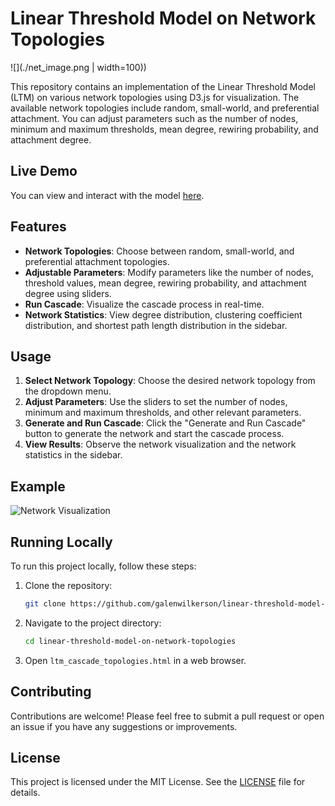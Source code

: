 # Linear Threshold Model on Network Topologies

![](./net_image.png  | width=100))

This repository contains an implementation of the Linear Threshold Model (LTM) on various network topologies using D3.js for visualization. The available network topologies include random, small-world, and preferential attachment. You can adjust parameters such as the number of nodes, minimum and maximum thresholds, mean degree, rewiring probability, and attachment degree.

## Live Demo

You can view and interact with the model [here](http://galenwilkerson.github.io/ltm_cascade_topologies.html).

## Features

- **Network Topologies**: Choose between random, small-world, and preferential attachment topologies.
- **Adjustable Parameters**: Modify parameters like the number of nodes, threshold values, mean degree, rewiring probability, and attachment degree using sliders.
- **Run Cascade**: Visualize the cascade process in real-time.
- **Network Statistics**: View degree distribution, clustering coefficient distribution, and shortest path length distribution in the sidebar.

## Usage

1. **Select Network Topology**: Choose the desired network topology from the dropdown menu.
2. **Adjust Parameters**: Use the sliders to set the number of nodes, minimum and maximum thresholds, and other relevant parameters.
3. **Generate and Run Cascade**: Click the "Generate and Run Cascade" button to generate the network and start the cascade process.
4. **View Results**: Observe the network visualization and the network statistics in the sidebar.

## Example

![Network Visualization](example_network.png)

## Running Locally

To run this project locally, follow these steps:

1. Clone the repository:
    ```bash
    git clone https://github.com/galenwilkerson/linear-threshold-model-on-network-topologies.git
    ```
2. Navigate to the project directory:
    ```bash
    cd linear-threshold-model-on-network-topologies
    ```
3. Open `ltm_cascade_topologies.html` in a web browser.

## Contributing

Contributions are welcome! Please feel free to submit a pull request or open an issue if you have any suggestions or improvements.

## License

This project is licensed under the MIT License. See the [LICENSE](LICENSE) file for details.
